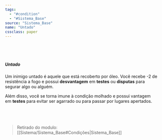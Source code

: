 ```yaml
---
tags:
  - "#condition"
  - "#Sistema_Base"
source: "Sistema_Base"
name: "Untado"
cssclass: paper
---
```

#
<br/>

##### Untado
 Um inimigo untado é aquele que está recoberto por óleo. Você recebe -2 de resistência a fogo e possui **desvantagem** em **testes** ou **disputas** para segurar algo ou alguém.

Além disso, você  se torna imune à condição molhado e possui vantagem em **testes** para evitar ser agarrado ou para passar por lugares apertados. 

<br/>

#


> Retirado do modulo: [[Sistema/Sistema_Base#Condições|Sistema_Base]]


